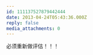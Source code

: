 ```yaml
---
id: 111137527879442444
date: 2013-04-24T05:43:36.000Z
reply: false
media_attachments: 0
---
```


必须重新做评估！！！

